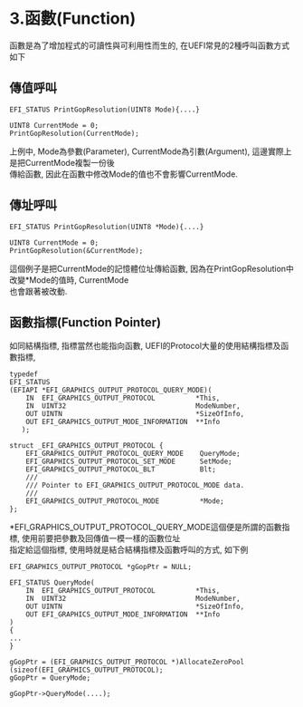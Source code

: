 # 3.函數(Function)
函數是為了增加程式的可讀性與可利用性而生的, 在UEFI常見的2種呼叫函數方式如下<br>
## 傳值呼叫
```
EFI_STATUS PrintGopResolution(UINT8 Mode){....}

UINT8 CurrentMode = 0;
PrintGopResolution(CurrentMode);
```
上例中, Mode為參數(Parameter), CurrentMode為引數(Argument), 這邊實際上是把CurrentMode複製一份後<br>
傳給函數, 因此在函數中修改Mode的值也不會影響CurrentMode.
## 傳址呼叫
```
EFI_STATUS PrintGopResolution(UINT8 *Mode){....}

UINT8 CurrentMode = 0;
PrintGopResolution(&CurrentMode);
```
這個例子是把CurrentMode的記憶體位址傳給函數, 因為在PrintGopResolution中改變*Mode的值時, CurrentMode<br>
也會跟著被改動.<br>

## 函數指標(Function Pointer)
如同結構指標, 指標當然也能指向函數, UEFI的Protocol大量的使用結構指標及函數指標,<br>
```
typedef
EFI_STATUS
(EFIAPI *EFI_GRAPHICS_OUTPUT_PROTOCOL_QUERY_MODE)(
    IN  EFI_GRAPHICS_OUTPUT_PROTOCOL          *This,
    IN  UINT32                                ModeNumber,
    OUT UINTN                                 *SizeOfInfo,
    OUT EFI_GRAPHICS_OUTPUT_MODE_INFORMATION  **Info
   );

struct _EFI_GRAPHICS_OUTPUT_PROTOCOL {
    EFI_GRAPHICS_OUTPUT_PROTOCOL_QUERY_MODE    QueryMode;
    EFI_GRAPHICS_OUTPUT_PROTOCOL_SET_MODE      SetMode;
    EFI_GRAPHICS_OUTPUT_PROTOCOL_BLT           Blt;
    ///
    /// Pointer to EFI_GRAPHICS_OUTPUT_PROTOCOL_MODE data.
    ///
    EFI_GRAPHICS_OUTPUT_PROTOCOL_MODE          *Mode;
};
```
*EFI_GRAPHICS_OUTPUT_PROTOCOL_QUERY_MODE這個便是所謂的函數指標, 使用前要把參數及回傳值一模一樣的函數位址<br>
指定給這個指標, 使用時就是結合結構指標及函數呼叫的方式, 如下例<br>
```
EFI_GRAPHICS_OUTPUT_PROTOCOL *gGopPtr = NULL;

EFI_STATUS QueryMode(
    IN  EFI_GRAPHICS_OUTPUT_PROTOCOL          *This,
    IN  UINT32                                ModeNumber,
    OUT UINTN                                 *SizeOfInfo,
    OUT EFI_GRAPHICS_OUTPUT_MODE_INFORMATION  **Info
)
{
...
}

gGopPtr = (EFI_GRAPHICS_OUTPUT_PROTOCOL *)AllocateZeroPool (sizeof(EFI_GRAPHICS_OUTPUT_PROTOCOL);
gGopPtr = QueryMode;

gGopPtr->QueryMode(....);
```
